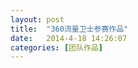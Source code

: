 ```yaml
---
layout: post
title:  "360流量卫士参赛作品"
date:   2014-4-18 14:26:07
categories: [团队作品]
---
```


<jplayer url="videos/360-shou-ji-wei-shi.mp4" title="360流量卫士参赛作品"></jplayer>

